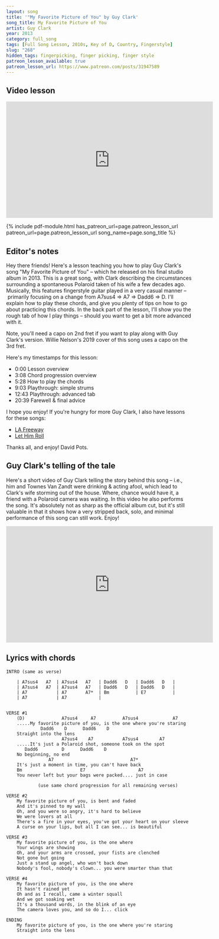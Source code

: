 ```yaml
---
layout: song
title: '"My Favorite Picture of You" by Guy Clark'
song_title: My Favorite Picture of You
artist: Guy Clark
year: 2013
category: full_song
tags: [Full Song Lesson, 2010s, Key of D, Country, Fingerstyle]
slug: "268"
hidden_tags: fingerpicking, finger picking, finger style
patreon_lesson_available: true
patreon_lesson_url: https://www.patreon.com/posts/31947589
---
```




## Video lesson

<iframe width="560" height="315" src="https://www.youtube.com/embed/9T2sPvDyxDo?showinfo=0" frameborder="0" allowfullscreen></iframe>

<!-- Coming soon! -->

{% include pdf-module.html has_patreon_url=page.patreon_lesson_url patreon_url=page.patreon_lesson_url song_name=page.song_title %}

## Editor's notes

Hey there friends! Here's a lesson teaching you how to play Guy Clark's song "My Favorite Picture of You" – which he released on his final studio album in 2013. This is a great song, with Clark describing the circumstances surrounding a spontaneous Polaroid taken of his wife a few decades ago. Musically, this features fingerstyle guitar played in a very casual manner – primarily focusing on a change from A7sus4 => A7 => Dadd6 => D. I'll explain how to play these chords, and give you plenty of tips on how to go about practicing this chords. In the back part of the lesson, I'll show you the rough tab of how I play things – should you want to get a bit more advanced with it.

Note, you'll need a capo on 2nd fret if you want to play along with Guy Clark's version. Willie Nelson's 2019 cover of this song uses a capo on the 3rd fret.

Here's my timestamps for this lesson:

- 0:00 Lesson overview
- 3:08 Chord progression overview
- 5:28 How to play the chords
- 9:03 Playthrough: simple strums
- 12:43 Playthrough: advanced tab
- 20:39 Farewell & final advice

I hope you enjoy! If you're hungry for more Guy Clark, I also have lessons for these songs:

- [LA Freeway](http://playsongnotes.com/lessons/101/)
- [Let Him Roll](http://playsongnotes.com/lessons/226/)

Thanks all, and enjoy!
David Pots.

## Guy Clark's telling of the tale

Here's a short video of Guy Clark telling the story behind this song – i.e., him and Townes Van Zandt were drinking & acting afool, which lead to Clark's wife storming out of the house. Where, chance would have it, a friend with a Polaroid camera was waiting. In this video he also performs the song. It's absolutely not as sharp as the official album cut, but it's still valuable in that it shows how a very stripped back, solo, and minimal performance of this song can still work. Enjoy!

<iframe width="560" height="315" src="https://www.youtube.com/embed/qIftiMZPVsE" frameborder="0" allow="accelerometer; autoplay; encrypted-media; gyroscope; picture-in-picture" allowfullscreen></iframe>

## Lyrics with chords

    INTRO (same as verse)

        | A7sus4   A7  | A7sus4   A7   | Dadd6   D   | Dadd6   D   |
        | A7sus4   A7  | A7sus4   A7   | Dadd6   D   | Dadd6   D   |
        | A7           | A7       A7*  | Bm          | E7          |
        | A7           | A7            |


    VERSE #1
        (D)              A7sus4     A7          A7sus4             A7
        .....My favorite picture of you, is the one where you're staring
                 Dadd6    D      Dadd6    D
        Straight into the lens
                         A7sus4    A7           A7sus4        A7
        .....It's just a Polaroid shot, someone took on the spot
           Dadd6         D      Dadd6    D
        No beginning, no end
                    A7                             A7*
        It's just a moment in time, you can't have back
        Bm                      E7                    A7
        You never left but your bags were packed.... just in case

                (use same chord progression for all remaining verses)

    VERSE #2
        My favorite picture of you, is bent and faded
        And it's pinned to my wall
        Oh, and you were so angry, it's hard to believe
        We were lovers at all
        There's a fire in your eyes, you've got your heart on your sleeve
        A curse on your lips, but all I can see... is beautiful

    VERSE #3
        My favorite picture of you, is the one where
        Your wings are showing
        Oh, and your arms are crossed, your fists are clenched
        Not gone but going
        Just a stand up angel, who won't back down
        Nobody's fool, nobody's clown... you were smarter than that

    VERSE #4
        My favorite picture of you, is the one where
        It hasn't rained yet
        Oh and as I recall, came a winter squall
        And we got soaking wet
        It's a thousand words, in the blink of an eye
        The camera loves you, and so do I... click

    ENDING
        My favorite picture of you, is the one where you're staring
        Straight into the lens
